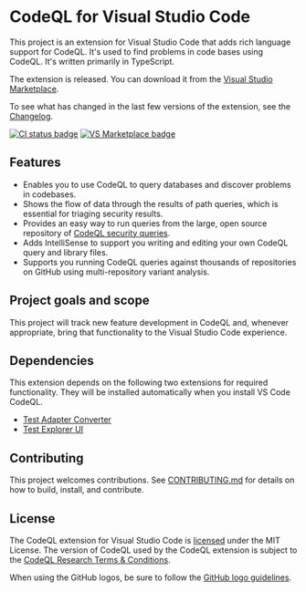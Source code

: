 # CodeQL for Visual Studio Code

This project is an extension for Visual Studio Code that adds rich language support for CodeQL. It's used to find problems in code bases using CodeQL. It's written primarily in TypeScript.

The extension is released. You can download it from the [Visual Studio Marketplace](https://marketplace.visualstudio.com/items?itemName=github.vscode-codeql).

To see what has changed in the last few versions of the extension, see the [Changelog](https://github.com/github/vscode-codeql/blob/main/extensions/ql-vscode/CHANGELOG.md).

[![CI status badge](https://github.com/github/vscode-codeql/workflows/Build%20Extension/badge.svg)](https://github.com/github/vscode-codeql/actions?query=workflow%3A%22Build+Extension%22+branch%3Amaster)
[![VS Marketplace badge](https://vsmarketplacebadges.dev/version/github.vscode-codeql.svg)](https://marketplace.visualstudio.com/items?itemName=github.vscode-codeql)

## Features

- Enables you to use CodeQL to query databases and discover problems in codebases.
- Shows the flow of data through the results of path queries, which is essential for triaging security results.
- Provides an easy way to run queries from the large, open source repository of [CodeQL security queries](https://github.com/github/codeql).
- Adds IntelliSense to support you writing and editing your own CodeQL query and library files.
- Supports you running CodeQL queries against thousands of repositories on GitHub using multi-repository variant analysis.

## Project goals and scope

This project will track new feature development in CodeQL and, whenever appropriate, bring that functionality to the Visual Studio Code experience.

## Dependencies

This extension depends on the following two extensions for required functionality. They will be installed automatically when you install VS Code CodeQL.

- [Test Adapter Converter](https://marketplace.visualstudio.com/items?itemName=ms-vscode.test-adapter-converter)
- [Test Explorer UI](https://marketplace.visualstudio.com/items?itemName=hbenl.vscode-test-explorer)

## Contributing

This project welcomes contributions. See [CONTRIBUTING.md](CONTRIBUTING.md) for details on how to build, install, and contribute.

## License

The CodeQL extension for Visual Studio Code is [licensed](LICENSE.md) under the MIT License. The version of CodeQL used by the CodeQL extension is subject to the [CodeQL Research Terms & Conditions](https://securitylab.github.com/tools/codeql/license).

When using the GitHub logos, be sure to follow the [GitHub logo guidelines](https://github.com/logos).
